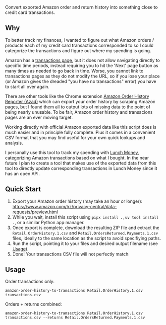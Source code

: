 Convert exported Amazon order and return history into something close to credit card transactions.

## Why
To better track my finances, I wanted to figure out what Amazon orders / products each of my credit card transactions corresponded to so I could categorize the transactions and figure out where my spending is going.

Amazon has a [transactions page](https://www.amazon.com/cpe/yourpayments/transactions), but it does not allow navigating directly to specific time periods, instead requiring you to hit the 'Next' page button as many times as needed to go back in time. Worse, you cannot link to transactions pages as they do not modify the URL, so if you lose your place (or Amazon gives the dreaded "you have no transactions" error) you have to start all over again.

There are other tools like the Chrome extension [Amazon Order History Reporter (Azad)](https://github.com/philipmulcahy/azad) which can export your order history by scraping Amazon pages, but I found them all to output lots of missing data to the point of being nearly unusable. To be fair, Amazon order history and transacions pages are an ever moving target. 

Working directly with official Amazon exported data like this script does is much easier and in principle fully complete. Plus it comes in a convenient CSV format that you may find useful for your own quick lookups and analysis.

I personally use this tool to track my spending with [Lunch Money](https://lunchmoney.app/), categorizing Amazon transactions based on what I bought. In the near future I plan to create a tool that makes use of the exported data from this tool to directly update corresponding transactions in Lunch Money since it has an open API.

## Quick Start

1. Export your Amazon order history (may take an hour or longer): https://www.amazon.com/hz/privacy-central/data-requests/preview.html
1. While you wait, install this script using `pipx install .`, `uv tool install .`, or a similar Python app manager.
1. Once export is complete, download the resulting ZIP file and extract the `Retail.OrderHistory.1.csv` and `Retail.OrdersReturned.Payments.1.csv` files, ideally to the same location as the script to avoid specifiying paths.
1. Run the script, pointing it to your files and desired output filename (see [Usage](#usage)).
1. Done! Your transactions CSV file will not perfectly match 

## Usage

Order transactions only:

```
amazon-order-history-to-transactions Retail.OrderHistory.1.csv transactions.csv
```

Orders + returns combined:

```
amazon-order-history-to-transactions Retail.OrderHistory.1.csv transactions.csv --returns Retail.OrdersReturned.Payments.1.csv
```
